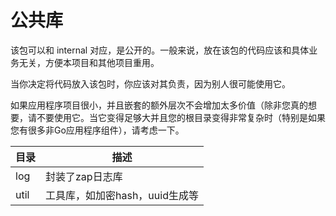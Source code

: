 # 公共库
该包可以和 internal 对应，是公开的。一般来说，放在该包的代码应该和具体业务无关，方便本项目和其他项目重用。

当你决定将代码放入该包时，你应该对其负责，因为别人很可能使用它。

如果应用程序项目很小，并且嵌套的额外层次不会增加太多价值（除非您真的想要，请不要使用它。当它变得足够大并且您的根目录变得非常复杂时（特别是如果您有很多非Go应用程序组件），请考虑一下。

| 目录 | 描述 |
| -------- | -------------- |
| log  | 封装了zap日志库    |
| util   | 工具库，如加密hash，uuid生成等 |


